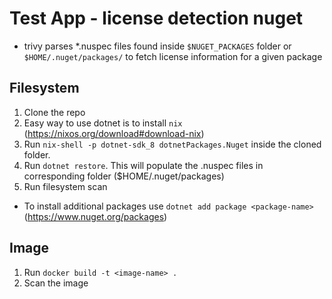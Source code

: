 # Test App - license detection nuget

- trivy parses \*.nuspec files found inside `$NUGET_PACKAGES` folder or `$HOME/.nuget/packages/` to fetch license information for a given package

## Filesystem

1. Clone the repo
2. Easy way to use dotnet is to install `nix` (https://nixos.org/download#download-nix)
3. Run `nix-shell -p dotnet-sdk_8 dotnetPackages.Nuget` inside the cloned folder.
4. Run `dotnet restore`. This will populate the .nuspec files in corresponding folder ($HOME/.nuget/packages)
5. Run filesystem scan

- To install additional packages use `dotnet add package <package-name>` (https://www.nuget.org/packages)

## Image

1. Run `docker build -t <image-name> .`
2. Scan the image
